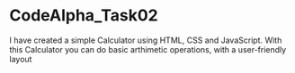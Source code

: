 # CodeAlpha_Task02
I have created a simple Calculator using HTML, CSS and JavaScript. With this Calculator you can do basic arthimetic operations, with a user-friendly layout
